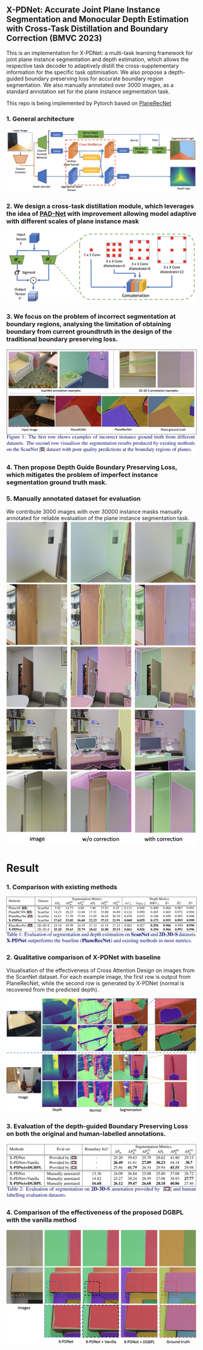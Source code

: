 ## X-PDNet: Accurate Joint Plane Instance Segmentation and Monocular Depth Estimation with Cross-Task Distillation and Boundary Correction (BMVC 2023)
This is an implementation for X-PDNet: a multi-task learning framework for joint plane instance segmentation and depth estimation, which allows the respective task decoder to adaptively distill the cross-supplementary information for the specific task optimisation. We also propose a depth-guided boundary preserving loss for accurate boundary region segmentation.
We also manually annotated over 3000 images, as a standard annotation set for the plane instance segmentation task.

This repo is being implemented by Pytorch based on [PlaneRecNet](https://github.com/EryiXie/PlaneRecNet)
### 1. General architecture
![Network Architecture](/images/X_PDNet.png)
### 2. We design a cross-task distillation module, which leverages the idea of [PAD-Net](https://openaccess.thecvf.com/content_cvpr_2018/papers/Xu_PAD-Net_Multi-Tasks_Guided_CVPR_2018_paper.pdf) with improvement allowing model adaptive with different scales of plane instance mask
![attention](/images/attention.png)
### 3. We focus on the problem of incorrect segmentation at boundary regions, analysing the limitation of obtaining boundary from current groundtruth in the design of the traditional boundary preserving loss.

![coarse](/images/coarse.png)
### 4. Then propose Depth Guide Boundary Preserving Loss, which mitigates the problem of imperfect instance segmentation ground truth mask.
### 5. Manually annotated dataset for evaluation
We contribute 3000 images with over 30000 instance masks manually annotated for reliable evaluation of the plane instance segmentation task.
![result1](/images/label.png)
# Result
### 1. Comparison with existing methods

![result1](/images/result1.png)
### 2. Qualitative comparison of X-PDNet with baseline
Visualisation of the effectiveness of Cross Attention Design on images from the ScanNet dataset. For each example image, the first row is output from PlaneRecNet, while the second row is generated by X-PDNet (normal is recovered from the predicted depth).

![result2](/images/result2.png)

### 3. Evaluation of the depth-guided Boundary Preserving Loss on both the original and human-labelled annotations.

![result3](/images/result3.png)
### 4. Comparison of the effectiveness of the proposed DGBPL with the vanilla method
![result4](/images/result4.png)
